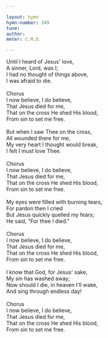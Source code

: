 ```yaml
---

layout: hymn
hymn-number: 349
tune: 
author: 
meter: C.M.D.

---
```

Until I heard of Jesus' love,<br>A sinner, Lord, was I;<br>I had no thought of things above,<br>I was afraid to die.<br><br>Chorus<br>I now believe, I do believe,<br>That Jesus died for me,<br>That on the cross He shed His blood,<br>From sin to set me free.<br><br>But when I saw Thee on the cross,<br>All wounded there for me,<br>My very heart I thought would break,<br>I felt I must love Thee.<br><br>Chorus<br>I now believe, I do believe,<br>That Jesus died for me,<br>That on the cross He shed His blood,<br>From sin to set me free.<br><br>My eyes were filled with burning tears,<br>For pardon then I cried<br>But Jesus quickly quelled my fears;<br>He said, "For thee I died."<br><br>Chorus<br>I now believe, I do believe,<br>That Jesus died for me,<br>That on the cross He shed His blood,<br>From sin to set me free.<br><br>I know that God, for Jesus' sake,<br>My sin has washed away;<br>Now should I die, in heaven I'll wake,<br>And sing through endless day!<br><br>Chorus<br>I now believe, I do believe,<br>That Jesus died for me,<br>That on the cross He shed His blood,<br>From sin to set me free.<br><br><br>
